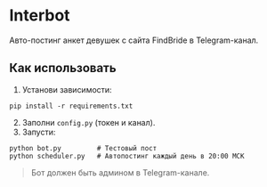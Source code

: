 # Interbot

Авто-постинг анкет девушек с сайта FindBride в Telegram-канал.

## Как использовать

1. Установи зависимости:

```
pip install -r requirements.txt
```

2. Заполни `config.py` (токен и канал).
3. Запусти:

```
python bot.py         # Тестовый пост
python scheduler.py   # Автопостинг каждый день в 20:00 МСК
```

> Бот должен быть админом в Telegram-канале.